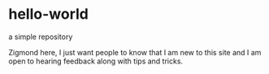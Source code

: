 # hello-world
a simple repository


Zigmond here, I just want people to know that I am new to this site and I am open to hearing feedback along with tips and tricks.
